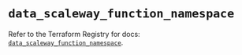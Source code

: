 # `data_scaleway_function_namespace`

Refer to the Terraform Registry for docs: [`data_scaleway_function_namespace`](https://registry.terraform.io/providers/scaleway/scaleway/2.53.0/docs/data-sources/function_namespace).
